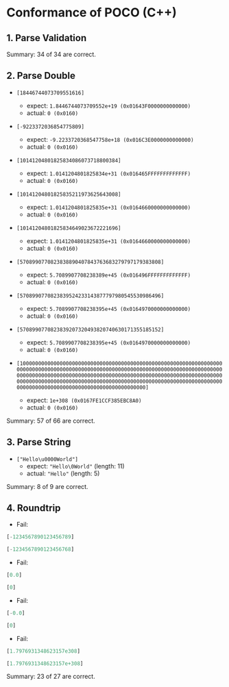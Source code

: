 # Conformance of POCO (C++)

## 1. Parse Validation


Summary: 34 of 34 are correct.

## 2. Parse Double

* `[18446744073709551616]`
  * expect: `1.8446744073709552e+19 (0x01643F0000000000000)`
  * actual: `0 (0x0160)`

* `[-9223372036854775809]`
  * expect: `-9.2233720368547758e+18 (0x016C3E0000000000000)`
  * actual: `0 (0x0160)`

* `[10141204801825834086073718800384]`
  * expect: `1.0141204801825834e+31 (0x016465FFFFFFFFFFFFF)`
  * actual: `0 (0x0160)`

* `[10141204801825835211973625643008]`
  * expect: `1.0141204801825835e+31 (0x0164660000000000000)`
  * actual: `0 (0x0160)`

* `[10141204801825834649023672221696]`
  * expect: `1.0141204801825835e+31 (0x0164660000000000000)`
  * actual: `0 (0x0160)`

* `[5708990770823838890407843763683279797179383808]`
  * expect: `5.7089907708238389e+45 (0x016496FFFFFFFFFFFFF)`
  * actual: `0 (0x0160)`

* `[5708990770823839524233143877797980545530986496]`
  * expect: `5.7089907708238395e+45 (0x0164970000000000000)`
  * actual: `0 (0x0160)`

* `[5708990770823839207320493820740630171355185152]`
  * expect: `5.7089907708238395e+45 (0x0164970000000000000)`
  * actual: `0 (0x0160)`

* `[100000000000000000000000000000000000000000000000000000000000000000000000000000000000000000000000000000000000000000000000000000000000000000000000000000000000000000000000000000000000000000000000000000000000000000000000000000000000000000000000000000000000000000000000000000000000000000000000000000000000000000000]`
  * expect: `1e+308 (0x0167FE1CCF385EBC8A0)`
  * actual: `0 (0x0160)`


Summary: 57 of 66 are correct.

## 3. Parse String

* `["Hello\u0000World"]`
  * expect: `"Hello\0World"` (length: 11)
  * actual: `"Hello"` (length: 5)


Summary: 8 of 9 are correct.

## 4. Roundtrip

* Fail:
~~~js
[-1234567890123456789]
~~~

~~~js
[-1234567890123456768]
~~~

* Fail:
~~~js
[0.0]
~~~

~~~js
[0]
~~~

* Fail:
~~~js
[-0.0]
~~~

~~~js
[0]
~~~

* Fail:
~~~js
[1.7976931348623157e308]
~~~

~~~js
[1.7976931348623157e+308]
~~~


Summary: 23 of 27 are correct.

